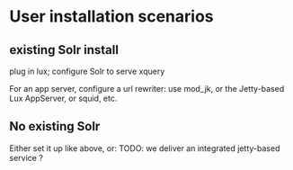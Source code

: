 # User installation scenarios

## existing Solr install

plug in lux; configure Solr to serve xquery

For an app server, configure a url rewriter: use mod_jk, or the Jetty-based
Lux AppServer, or squid, etc.

## No existing Solr

Either set it up like above, or: TODO: we deliver an integrated jetty-based
service ?